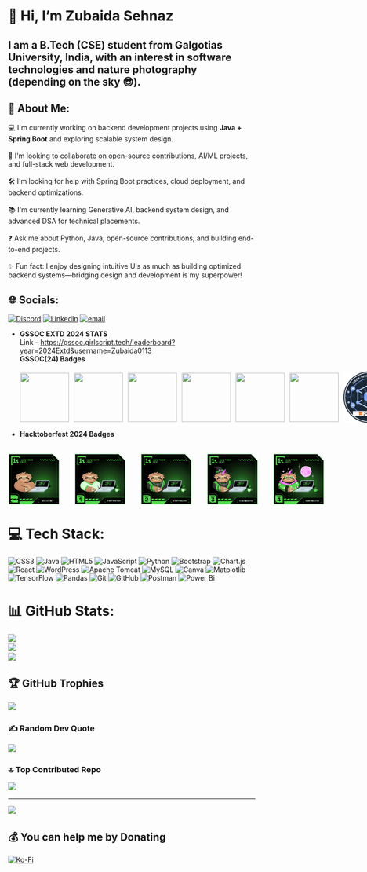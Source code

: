 # 👋 Hi, I’m Zubaida Sehnaz
## I am a B.Tech (CSE) student from Galgotias University, India, with an interest in software technologies and nature photography (depending on the sky 😎).
<!---
Zubaida0113/Zubaida0113 is a ✨ special ✨ repository because its `README.md` (this file) appears on your GitHub profile.
You can click the Preview link to take a look at your changes.
--->
## 💫 About Me:
💻 I'm currently working on backend development projects using **Java + Spring Boot** and exploring scalable system design.<br><br>🤝 I'm looking to collaborate on open-source contributions, AI/ML projects, and full-stack web development.<br><br>🛠 I'm looking for help with Spring Boot practices, cloud deployment, and backend optimizations.<br><br>📚 I'm currently learning Generative AI, backend system design, and advanced DSA for technical placements.<br><br>❓ Ask me about Python, Java, open-source contributions, and building end-to-end projects.<br><br>✨ Fun fact: I enjoy designing intuitive UIs as much as building optimized backend systems—bridging design and development is my superpower!


## 🌐 Socials:
[![Discord](https://img.shields.io/badge/Discord-%237289DA.svg?logo=discord&logoColor=white)](https://discord.gg/https://discord.gg/UFeJ2BHy) [![LinkedIn](https://img.shields.io/badge/LinkedIn-%230077B5.svg?logo=linkedin&logoColor=white)](https://linkedin.com/in/www.linkedin.com/in/zubaida-sehnaz-a5415b260) [![email](https://img.shields.io/badge/Email-D14836?logo=gmail&logoColor=white)](mailto:zubaidasehnaz@gmail.com) 

- <b> GSSOC EXTD 2024 STATS</b><br>
  Link - https://gssoc.girlscript.tech/leaderboard?year=2024Extd&username=Zubaida0113
  <summary><b>GSSOC(24) Badges </b></summary><br>
  <div style='display:flex; align-items:center; gap: 10px;' align='center'>
    <img src="https://raw.githubusercontent.com/GSSoC24/Postman-Challenge/main/docs/assets/Postman%20White.png" width="100px" height="100px" />
    <img src="https://raw.githubusercontent.com/GSSoC24/Postman-Challenge/main/docs/assets/1.png" width="100px" height="100px" />
    <img src="https://raw.githubusercontent.com/GSSoC24/Postman-Challenge/main/docs/assets/2.png" width="100px" height="100px" />
    <img src="https://raw.githubusercontent.com/GSSoC24/Postman-Challenge/main/docs/assets/3.png" width="100px" height="100px" />
    <img src="https://raw.githubusercontent.com/GSSoC24/Postman-Challenge/main/docs/assets/4.png" width="100px" height="100px" />
    <img src="https://raw.githubusercontent.com/GSSoC24/Postman-Challenge/main/docs/assets/5.png" width="100px" height="100px" />
    <img src="./Images/Hack-Web3Conf 2024 Badge (2).png" width="105px" height="105px" />
 </div>

 - <summary><b>Hacktoberfest 2024 Badges</b></summary><br>
 <div style='display:flex; align-items:center; gap: 30px;' align='center'>
 <img src="./Images/level0-sloth-hello-0-0-0-0.webp" width="105px" height="105px" />
 <img src="./Images/level1-sloth-hello-tea-0-0-0.webp" width="105px" height="105px" />
 <img src="./Images/level2-sloth-hello-tea-robe-0-0.webp" width="105px" height="105px" />
 <img src="./Images/level3-sloth-hello-tea-robe-witch-0.webp" width="105px" height="105px" />
 <img src="./Images/level4-sloth-hello-coffee-hoodie-sparkle-eclipse.webp" width="105px" height="105px" />
</div>


# 💻 Tech Stack:
![CSS3](https://img.shields.io/badge/css3-%231572B6.svg?style=flat&logo=css3&logoColor=white) ![Java](https://img.shields.io/badge/java-%23ED8B00.svg?style=flat&logo=openjdk&logoColor=white) ![HTML5](https://img.shields.io/badge/html5-%23E34F26.svg?style=flat&logo=html5&logoColor=white) ![JavaScript](https://img.shields.io/badge/javascript-%23323330.svg?style=flat&logo=javascript&logoColor=%23F7DF1E) ![Python](https://img.shields.io/badge/python-3670A0?style=flat&logo=python&logoColor=ffdd54) ![Bootstrap](https://img.shields.io/badge/bootstrap-%238511FA.svg?style=flat&logo=bootstrap&logoColor=white) ![Chart.js](https://img.shields.io/badge/chart.js-F5788D.svg?style=flat&logo=chart.js&logoColor=white) ![React](https://img.shields.io/badge/react-%2320232a.svg?style=flat&logo=react&logoColor=%2361DAFB) ![WordPress](https://img.shields.io/badge/WordPress-%23117AC9.svg?style=flat&logo=WordPress&logoColor=white) ![Apache Tomcat](https://img.shields.io/badge/apache%20tomcat-%23F8DC75.svg?style=flat&logo=apache-tomcat&logoColor=black) ![MySQL](https://img.shields.io/badge/mysql-4479A1.svg?style=flat&logo=mysql&logoColor=white) ![Canva](https://img.shields.io/badge/Canva-%2300C4CC.svg?style=flat&logo=Canva&logoColor=white) ![Matplotlib](https://img.shields.io/badge/Matplotlib-%23ffffff.svg?style=flat&logo=Matplotlib&logoColor=black) ![TensorFlow](https://img.shields.io/badge/TensorFlow-%23FF6F00.svg?style=flat&logo=TensorFlow&logoColor=white) ![Pandas](https://img.shields.io/badge/pandas-%23150458.svg?style=flat&logo=pandas&logoColor=white) ![Git](https://img.shields.io/badge/git-%23F05033.svg?style=flat&logo=git&logoColor=white) ![GitHub](https://img.shields.io/badge/github-%23121011.svg?style=flat&logo=github&logoColor=white) ![Postman](https://img.shields.io/badge/Postman-FF6C37?style=flat&logo=postman&logoColor=white) ![Power Bi](https://img.shields.io/badge/power_bi-F2C811?style=flat&logo=powerbi&logoColor=black)
# 📊 GitHub Stats:
![](https://github-readme-stats.vercel.app/api?username=Zubaida0113&theme=cobalt&hide_border=true&include_all_commits=true&count_private=true)<br/>
![](https://nirzak-streak-stats.vercel.app/?user=Zubaida0113&theme=cobalt&hide_border=true)<br/>
![](https://github-readme-stats.vercel.app/api/top-langs/?username=Zubaida0113&theme=cobalt&hide_border=true&include_all_commits=true&count_private=true&layout=compact)

## 🏆 GitHub Trophies
![](https://github-profile-trophy.vercel.app/?username=Zubaida0113&theme=algolia&no-frame=false&no-bg=false&margin-w=4)

### ✍️ Random Dev Quote
![](https://quotes-github-readme.vercel.app/api?type=vetical&theme=merko)

### 🔝 Top Contributed Repo
![](https://github-contributor-stats.vercel.app/api?username=Zubaida0113&limit=5&theme=rose_pine&combine_all_yearly_contributions=true)

---
[![](https://visitcount.itsvg.in/api?id=Zubaida0113&icon=1&color=0)](https://visitcount.itsvg.in)

  ## 💰 You can help me by Donating
  [![Ko-Fi](https://img.shields.io/badge/Ko--fi-F16061?style=for-the-badge&logo=ko-fi&logoColor=white)](https://ko-fi.com/zubaida0113) 

  
<!-- Proudly created with GPRM ( https://gprm.itsvg.in ) -->
